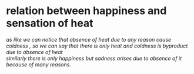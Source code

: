 # relation between happiness and sensation of heat 

*as like we can notice that absence of heat due to any reason cause coldness , so we can say that there is only heat and coldness is byproduct due to absence of heat*\
 *similarly there is only happiness but sadness arises due to absence of it because of many reasons.*
